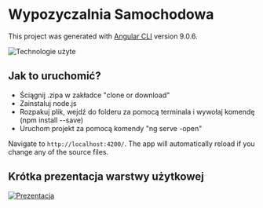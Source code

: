 # Wypozyczalnia Samochodowa

This project was generated with [Angular CLI](https://github.com/angular/angular-cli) version 9.0.6.

![Technologie użyte](http://imagizer.imageshack.com/a/img923/6023/cEgb18.png)

## Jak to uruchomić?

- Ściągnij .zipa w zakładce "clone or download"
- Zainstaluj node.js
- Rozpakuj plik, wejdź do folderu za pomocą terminala i wywołaj komendę (npm install --save)
- Uruchom projekt za pomocą komendy "ng serve -open"

Navigate to `http://localhost:4200/`. The app will automatically reload if you change any of the source files.

## Krótka prezentacja warstwy użytkowej

[![Prezentacja](http://imageshack.com/a/img921/289/bhrTtd.png)](https://youtu.be/2VawOtk_s7k "Prezentacja warstwy użytkowej")


